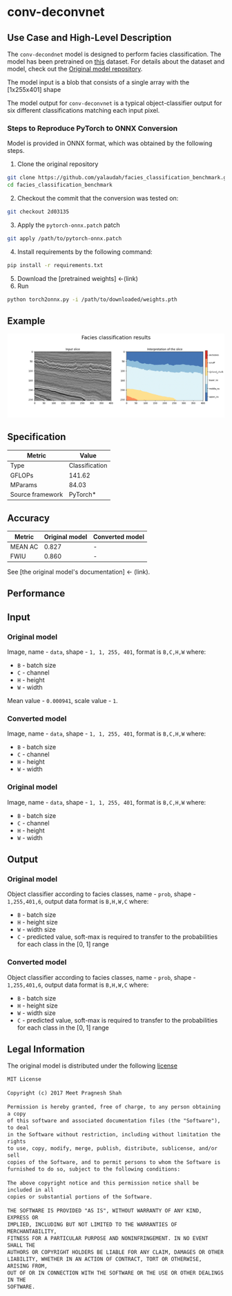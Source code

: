 # conv-deconvnet 

## Use Case and High-Level Description

The `conv-decondnet` model is designed to perform facies classification. The model has been pretrained on [this](https://drive.google.com/drive/folders/0B7brcf-eGK8CbGhBdmZoUnhiTWs) dataset. For details about the dataset and model, check out the [Original model repository](https://github.com/yalaudah/facies_classification_benchmark).

The model input is a blob that consists of a single array with the [1x255x401] shape

The model output for `conv-deconvnet` is a typical object-classifier output for six different classifications matching each input pixel.

### Steps to Reproduce PyTorch to ONNX Conversion
Model is provided in ONNX format, which was obtained by the following steps.

1. Clone the original repository
```sh
git clone https://github.com/yalaudah/facies_classification_benchmark.git
cd facies_classification_benchmark
```
2. Checkout the commit that the conversion was tested on:
```sh
git checkout 2d03135
```
3. Apply the `pytorch-onnx.patch` patch
```sh
git apply /path/to/pytorch-onnx.patch
```
4. Install requirements by the following command:
```sh
pip install -r requirements.txt
```
5. Download the [pretrained weights] <-(link)
6. Run
```sh
python torch2onnx.py -i /path/to/downloaded/weights.pth
```

## Example

![](./facies_classification_exapmle.png)

## Specification

| Metric            | Value         |
|-------------------|---------------|
| Type              | Classification|
| GFLOPs            | 141.62        |
| MParams           | 84.03         |
| Source framework  | PyTorch\*     |

## Accuracy

| Metric | Original model | Converted model |
| ------ | -------------- | --------------- |
| MEAN AC| 0.827          | -               |
| FWIU   | 0.860          | -               |

See [the original model's documentation] <- (link).
## Performance

## Input

### Original model

Image, name - `data`, shape - `1, 1, 255, 401`, format is `B,C,H,W` where:

- `B` - batch size
- `C` - channel
- `H` - height
- `W` - width

Mean value - `0.000941`, scale value - `1`.

### Converted model

Image, name - `data`, shape - `1, 1, 255, 401`, format is `B,C,H,W` where:

- `B` - batch size
- `C` - channel
- `H` - height
- `W` - width

### Original model

Image, name - `data`, shape - `1, 1, 255, 401`, format is `B,C,H,W` where:

- `B` - batch size
- `C` - channel
- `H` - height
- `W` - width

## Output

### Original model

Object classifier according to facies classes, name - `prob`,  shape - `1,255,401,6`, output data format is `B,H,W,C` where:

- `B` - batch size
- `H` - height size
- `W` - width size
- `C` - predicted value, soft-max is required to transfer to the probabilities for each class in the [0, 1] range

### Converted model

Object classifier according to facies classes, name - `prob`,  shape - `1,255,401,6`, output data format is `B,H,W,C` where:

- `B` - batch size
- `H` - height size
- `W` - width size
- `C` - predicted value, soft-max is required to transfer to the probabilities for each class in the [0, 1] range

## Legal Information

The original model is distributed under the following
[license](https://github.com/yalaudah/facies_classification_benchmark/blob/master/LICENSE)

```
MIT License

Copyright (c) 2017 Meet Pragnesh Shah 

Permission is hereby granted, free of charge, to any person obtaining a copy
of this software and associated documentation files (the "Software"), to deal
in the Software without restriction, including without limitation the rights
to use, copy, modify, merge, publish, distribute, sublicense, and/or sell
copies of the Software, and to permit persons to whom the Software is
furnished to do so, subject to the following conditions:

The above copyright notice and this permission notice shall be included in all
copies or substantial portions of the Software.

THE SOFTWARE IS PROVIDED "AS IS", WITHOUT WARRANTY OF ANY KIND, EXPRESS OR
IMPLIED, INCLUDING BUT NOT LIMITED TO THE WARRANTIES OF MERCHANTABILITY,
FITNESS FOR A PARTICULAR PURPOSE AND NONINFRINGEMENT. IN NO EVENT SHALL THE
AUTHORS OR COPYRIGHT HOLDERS BE LIABLE FOR ANY CLAIM, DAMAGES OR OTHER
LIABILITY, WHETHER IN AN ACTION OF CONTRACT, TORT OR OTHERWISE, ARISING FROM,
OUT OF OR IN CONNECTION WITH THE SOFTWARE OR THE USE OR OTHER DEALINGS IN THE
SOFTWARE.
```
